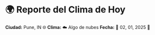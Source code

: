 # 🌍 Reporte del Clima de Hoy

**Ciudad:** Pune, IN 🌐
**Clima:** ☁️ Algo de nubes
**Fecha:** 📅 02, 01, 2025 🚀
